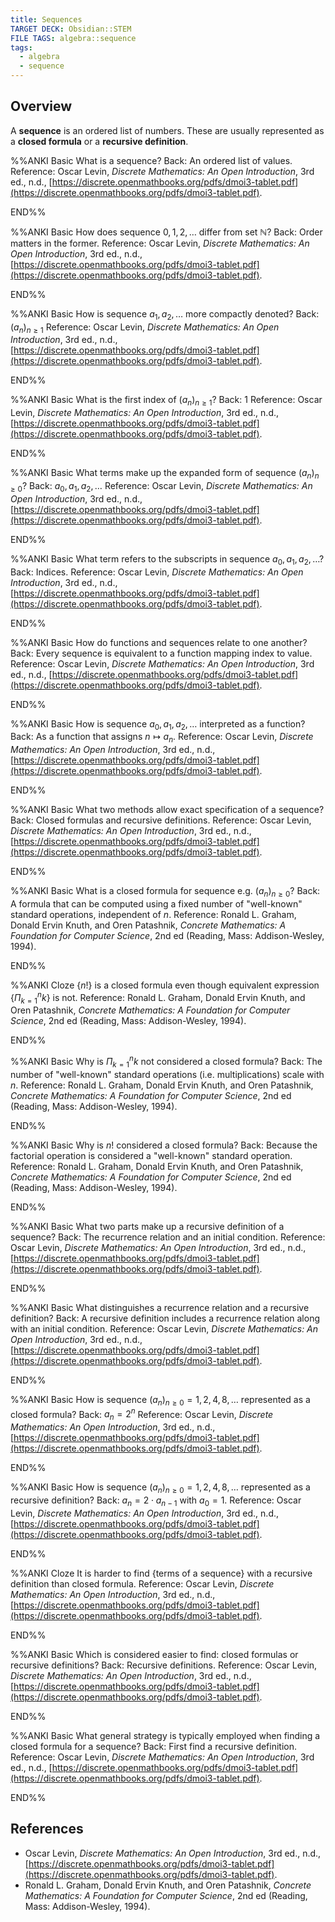 ```yaml
---
title: Sequences
TARGET DECK: Obsidian::STEM
FILE TAGS: algebra::sequence
tags:
  - algebra
  - sequence
---
```


## Overview

A **sequence** is an ordered list of numbers. These are usually represented as a **closed formula** or a **recursive definition**.

%%ANKI
Basic
What is a sequence?
Back: An ordered list of values.
Reference: Oscar Levin, *Discrete Mathematics: An Open Introduction*, 3rd ed., n.d., [https://discrete.openmathbooks.org/pdfs/dmoi3-tablet.pdf](https://discrete.openmathbooks.org/pdfs/dmoi3-tablet.pdf).
<!--ID: 1709302343193-->
END%%

%%ANKI
Basic
How does sequence $0, 1, 2, \ldots$ differ from set $\mathbb{N}$?
Back: Order matters in the former.
Reference: Oscar Levin, *Discrete Mathematics: An Open Introduction*, 3rd ed., n.d., [https://discrete.openmathbooks.org/pdfs/dmoi3-tablet.pdf](https://discrete.openmathbooks.org/pdfs/dmoi3-tablet.pdf).
<!--ID: 1709302343198-->
END%%

%%ANKI
Basic
How is sequence $a_1, a_2, \ldots$ more compactly denoted?
Back: $(a_n)_{n \geq 1}$
Reference: Oscar Levin, *Discrete Mathematics: An Open Introduction*, 3rd ed., n.d., [https://discrete.openmathbooks.org/pdfs/dmoi3-tablet.pdf](https://discrete.openmathbooks.org/pdfs/dmoi3-tablet.pdf).
<!--ID: 1709302343201-->
END%%

%%ANKI
Basic
What is the first index of $(a_n)_{n \geq 1}$?
Back: $1$
Reference: Oscar Levin, *Discrete Mathematics: An Open Introduction*, 3rd ed., n.d., [https://discrete.openmathbooks.org/pdfs/dmoi3-tablet.pdf](https://discrete.openmathbooks.org/pdfs/dmoi3-tablet.pdf).
<!--ID: 1709302343204-->
END%%

%%ANKI
Basic
What terms make up the expanded form of sequence $(a_n)_{n \geq 0}$?
Back: $a_0, a_1, a_2, \ldots$
Reference: Oscar Levin, *Discrete Mathematics: An Open Introduction*, 3rd ed., n.d., [https://discrete.openmathbooks.org/pdfs/dmoi3-tablet.pdf](https://discrete.openmathbooks.org/pdfs/dmoi3-tablet.pdf).
<!--ID: 1709302343207-->
END%%

%%ANKI
Basic
What term refers to the subscripts in sequence $a_0, a_1, a_2, \ldots$?
Back: Indices.
Reference: Oscar Levin, *Discrete Mathematics: An Open Introduction*, 3rd ed., n.d., [https://discrete.openmathbooks.org/pdfs/dmoi3-tablet.pdf](https://discrete.openmathbooks.org/pdfs/dmoi3-tablet.pdf).
<!--ID: 1709302343211-->
END%%

%%ANKI
Basic
How do functions and sequences relate to one another?
Back: Every sequence is equivalent to a function mapping index to value.
Reference: Oscar Levin, *Discrete Mathematics: An Open Introduction*, 3rd ed., n.d., [https://discrete.openmathbooks.org/pdfs/dmoi3-tablet.pdf](https://discrete.openmathbooks.org/pdfs/dmoi3-tablet.pdf).
<!--ID: 1709302343214-->
END%%

%%ANKI
Basic
How is sequence $a_0, a_1, a_2, \ldots$ interpreted as a function?
Back: As a function that assigns $n \mapsto a_n$.
Reference: Oscar Levin, *Discrete Mathematics: An Open Introduction*, 3rd ed., n.d., [https://discrete.openmathbooks.org/pdfs/dmoi3-tablet.pdf](https://discrete.openmathbooks.org/pdfs/dmoi3-tablet.pdf).
<!--ID: 1709302343216-->
END%%

%%ANKI
Basic
What two methods allow exact specification of a sequence?
Back: Closed formulas and recursive definitions.
Reference: Oscar Levin, *Discrete Mathematics: An Open Introduction*, 3rd ed., n.d., [https://discrete.openmathbooks.org/pdfs/dmoi3-tablet.pdf](https://discrete.openmathbooks.org/pdfs/dmoi3-tablet.pdf).
<!--ID: 1709302343220-->
END%%

%%ANKI
Basic
What is a closed formula for sequence e.g. $(a_n)_{n \geq 0}$?
Back: A formula that can be computed using a fixed number of "well-known" standard operations, independent of $n$.
Reference: Ronald L. Graham, Donald Ervin Knuth, and Oren Patashnik, *Concrete Mathematics: A Foundation for Computer Science*, 2nd ed (Reading, Mass: Addison-Wesley, 1994).
<!--ID: 1709302343222-->
END%%

%%ANKI
Cloze
{$n!$} is a closed formula even though equivalent expression {$\Pi_{k=1}^n k$} is not.
Reference: Ronald L. Graham, Donald Ervin Knuth, and Oren Patashnik, *Concrete Mathematics: A Foundation for Computer Science*, 2nd ed (Reading, Mass: Addison-Wesley, 1994).
<!--ID: 1709302343225-->
END%%

%%ANKI
Basic
Why is $\Pi_{k=1}^n k$ not considered a closed formula?
Back: The number of "well-known" standard operations (i.e. multiplications) scale with $n$.
Reference: Ronald L. Graham, Donald Ervin Knuth, and Oren Patashnik, *Concrete Mathematics: A Foundation for Computer Science*, 2nd ed (Reading, Mass: Addison-Wesley, 1994).
<!--ID: 1709302343228-->
END%%

%%ANKI
Basic
Why is $n!$ considered a closed formula?
Back: Because the factorial operation is considered a "well-known" standard operation.
Reference: Ronald L. Graham, Donald Ervin Knuth, and Oren Patashnik, *Concrete Mathematics: A Foundation for Computer Science*, 2nd ed (Reading, Mass: Addison-Wesley, 1994).
<!--ID: 1709302343231-->
END%%

%%ANKI
Basic
What two parts make up a recursive definition of a sequence?
Back: The recurrence relation and an initial condition.
Reference: Oscar Levin, *Discrete Mathematics: An Open Introduction*, 3rd ed., n.d., [https://discrete.openmathbooks.org/pdfs/dmoi3-tablet.pdf](https://discrete.openmathbooks.org/pdfs/dmoi3-tablet.pdf).
<!--ID: 1709302343234-->
END%%

%%ANKI
Basic
What distinguishes a recurrence relation and a recursive definition?
Back: A recursive definition includes a recurrence relation along with an initial condition.
Reference: Oscar Levin, *Discrete Mathematics: An Open Introduction*, 3rd ed., n.d., [https://discrete.openmathbooks.org/pdfs/dmoi3-tablet.pdf](https://discrete.openmathbooks.org/pdfs/dmoi3-tablet.pdf).
<!--ID: 1709302343238-->
END%%

%%ANKI
Basic
How is sequence $(a_n)_{n \geq 0} = 1, 2, 4, 8, \ldots$ represented as a closed formula?
Back: $a_n = 2^n$
Reference: Oscar Levin, *Discrete Mathematics: An Open Introduction*, 3rd ed., n.d., [https://discrete.openmathbooks.org/pdfs/dmoi3-tablet.pdf](https://discrete.openmathbooks.org/pdfs/dmoi3-tablet.pdf).
<!--ID: 1709302343242-->
END%%

%%ANKI
Basic
How is sequence $(a_n)_{n \geq 0} = 1, 2, 4, 8, \ldots$ represented as a recursive definition?
Back: $a_n = 2 \cdot a_{n-1}$ with $a_0 = 1$.
Reference: Oscar Levin, *Discrete Mathematics: An Open Introduction*, 3rd ed., n.d., [https://discrete.openmathbooks.org/pdfs/dmoi3-tablet.pdf](https://discrete.openmathbooks.org/pdfs/dmoi3-tablet.pdf).
<!--ID: 1709302343245-->
END%%

%%ANKI
Cloze
It is harder to find {terms of a sequence} with a recursive definition than closed formula.
Reference: Oscar Levin, *Discrete Mathematics: An Open Introduction*, 3rd ed., n.d., [https://discrete.openmathbooks.org/pdfs/dmoi3-tablet.pdf](https://discrete.openmathbooks.org/pdfs/dmoi3-tablet.pdf).
<!--ID: 1709302343249-->
END%%

%%ANKI
Basic
Which is considered easier to find: closed formulas or recursive definitions?
Back: Recursive definitions.
Reference: Oscar Levin, *Discrete Mathematics: An Open Introduction*, 3rd ed., n.d., [https://discrete.openmathbooks.org/pdfs/dmoi3-tablet.pdf](https://discrete.openmathbooks.org/pdfs/dmoi3-tablet.pdf).
<!--ID: 1709302343252-->
END%%

%%ANKI
Basic
What general strategy is typically employed when finding a closed formula for a sequence?
Back: First find a recursive definition.
Reference: Oscar Levin, *Discrete Mathematics: An Open Introduction*, 3rd ed., n.d., [https://discrete.openmathbooks.org/pdfs/dmoi3-tablet.pdf](https://discrete.openmathbooks.org/pdfs/dmoi3-tablet.pdf).
<!--ID: 1709302343255-->
END%%

## References

* Oscar Levin, *Discrete Mathematics: An Open Introduction*, 3rd ed., n.d., [https://discrete.openmathbooks.org/pdfs/dmoi3-tablet.pdf](https://discrete.openmathbooks.org/pdfs/dmoi3-tablet.pdf).
* Ronald L. Graham, Donald Ervin Knuth, and Oren Patashnik, *Concrete Mathematics: A Foundation for Computer Science*, 2nd ed (Reading, Mass: Addison-Wesley, 1994).
